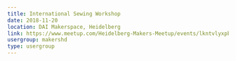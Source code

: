 ```yaml
---
title: International Sewing Workshop
date: 2018-11-20
location: DAI Makerspace, Heidelberg
link: https://www.meetup.com/Heidelberg-Makers-Meetup/events/lkntvlyxpbbc/
usergroup: makershd
type: usergroup
---
```

